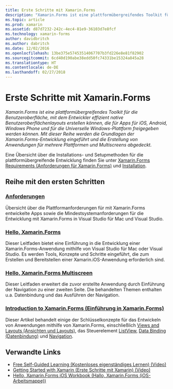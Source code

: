 ```yaml
---
title: Erste Schritte mit Xamarin.Forms
description: "Xamarin.Forms ist eine plattformübergreifendes Toolkit für die Benutzeroberfläche, mit dem Entwickler effizient native Benutzeroberflächenlayouts erstellen können, die für Apps für iOS, Android, Windows Phone und für die Universelle Windows-Plattform freigegeben werden können. Mit dieser Reihe werden die Grundlagen der Xamarin.Forms-Entwicklung eingeführt und die Erstellung von Anwendungen für mehrere Plattformen und Multiscreens abgedeckt."
ms.topic: article
ms.prod: xamarin
ms.assetid: d87d7232-242c-4ec4-81e9-36103d7e8fcf
ms.technology: xamarin-forms
author: davidbritch
ms.author: dabritch
ms.date: 12/02/2016
ms.openlocfilehash: 13be375e57453514067707b3fd226e8e81f82902
ms.sourcegitcommit: 6cd40d190abe38edd50fc74331be15324a845a28
ms.translationtype: HT
ms.contentlocale: de-DE
ms.lasthandoff: 02/27/2018
---
```

# <a name="getting-started-with-xamarinforms"></a>Erste Schritte mit Xamarin.Forms

_Xamarin.Forms ist eine plattformübergreifendes Toolkit für die Benutzeroberfläche, mit dem Entwickler effizient native Benutzeroberflächenlayouts erstellen können, die für Apps für iOS, Android, Windows Phone und für die Universelle Windows-Plattform freigegeben werden können. Mit dieser Reihe werden die Grundlagen der Xamarin.Forms-Entwicklung eingeführt und die Erstellung von Anwendungen für mehrere Plattformen und Multiscreens abgedeckt._

Eine Übersicht über die Installations- und Setupmethoden für die plattformübergreifende Entwicklung finden Sie unter [Xamarin.Forms Requirements (Anforderungen für Xamarin.Forms)](installation.md) und [Installation](~/cross-platform/get-started/installation/index.md).

## <a name="getting-started-series"></a>Reihe mit den ersten Schritten

### <a name="requirementsinstallationmd"></a>[Anforderungen](installation.md)

Übersicht über die Plattformanforderungen für mit Xamarin.Forms entwickelte Apps sowie die Mindestsystemanforderungen für die Entwicklung mit Xamarin.Forms in Visual Studio für Mac und Visual Studio.

### <a name="hello-xamarinformsxamarin-formsget-startedhello-xamarin-formsindexmd"></a>[Hello, Xamarin.Forms](~/xamarin-forms/get-started/hello-xamarin-forms/index.md)

Dieser Leitfaden bietet eine Einführung in die Entwicklung einer Xamarin.Forms-Anwendung mithilfe von Visual Studio für Mac oder Visual Studio. Es werden Tools, Konzepte und Schritte eingeführt, die zum Erstellen und Bereitstellen einer Xamarin.iOS-Anwendung erforderlich sind.

### <a name="hello-xamarinforms-multiscreenxamarin-formsget-startedhello-xamarin-forms-multiscreenindexmd"></a>[Hello, Xamarin.Forms Multiscreen](~/xamarin-forms/get-started/hello-xamarin-forms-multiscreen/index.md)

Dieser Leitfaden erweitert die zuvor erstellte Anwendung durch Einführung der Navigation zu einer zweiten Seite. Die behandelten Themen enthalten u.a. Datenbindung und das Ausführen der Navigation.

### <a name="introduction-to-xamarinformsxamarin-formsget-startedintroduction-to-xamarin-formsmd"></a>[Introduction to Xamarin.Forms (Einführung in Xamarin.Forms)](~/xamarin-forms/get-started/introduction-to-xamarin-forms.md)

Dieser Artikel behandelt einige der Schlüsselkonzepte für das Entwickeln von Anwendungen mithilfe von Xamarin.Forms, einschließlich [Views and Layouts (Ansichten und Layouts)](~/xamarin-forms/get-started/introduction-to-xamarin-forms.md#Views_and_Layouts), das Steuerelement [ListView](~/xamarin-forms/get-started/introduction-to-xamarin-forms.md#Lists_in_Xamarin_Forms), [Data Binding (Datenbindung)](~/xamarin-forms/get-started/introduction-to-xamarin-forms.md#Data_Binding) und [Navigation](~/xamarin-forms/get-started/introduction-to-xamarin-forms.md#Navigation).


## <a name="related-links"></a>Verwandte Links

- [Free Self-Guided Learning (Kostenloses eigenständiges Lernen) (Video)](https://university.xamarin.com/self-guided)
- [Getting Started with Xamarin (Erste Schritte mit Xamarin) (Video)](https://developer.xamarin.com/videos/)
- [Hello, Xamarin.Forms iOS Workbook (Hallo, Xamarin.Forms (iOS-Arbeitsmappe))](https://developer.xamarin.com/workbooks/xamarin-forms/getting-started/GettingStartedWithXamarinForms-ios.workbook)
